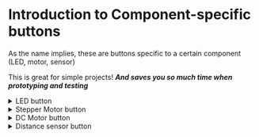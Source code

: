 # Introduction to Component-specific buttons

As the name implies, these are buttons specific to a certain component (LED, motor, sensor)

This is great for simple projects!
***And saves you so much time when prototyping and testing***

<details>
    <summary>LED button</summary>
<p>
A toggle button to turn an LED on/off
Press +, enter the GPIO pin used to power the LED, press done.
</p>
</details>

<details>
    <summary>Stepper Motor button</summary>
<p>
Controlling your Stepper Motor with a swiping gesture.

Press +, enter the GPIO pin used to power the Stepper Motor, press done.

Put pic here

Swipe left to rotate counterclockwise, swipe right to rotate clockwise, and tap to stop any rotation.
</p>
</details>

<details>
    <summary>DC Motor button</summary>
<p>
Controlling your DC Motor (with L298 controller) with a swiping gesture.

Press +, enter the GPIO pin used to power the DC Motor, press done.

Put pic here

Swipe left to rotate counterclockwise, swipe right to rotate clockwise, and tap to stop any rotation.
</p>
</details>

<details>
    <summary>Distance sensor button</summary>
<p>
Displaying information from distance sensor (HC-SR04) in real time.

Press +, enter the GPIO pin used to control the distance sensor, press done.

Put pic here

You can now see the sensor reading in real time.
</p>
</details>